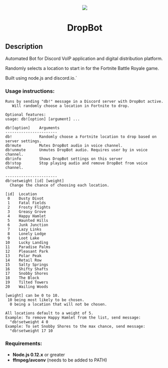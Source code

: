 
<p align="center"><img src="https://cdn.discordapp.com/avatars/487298106849886224/11a7eff4af1922c251ccb371599c14a2.png"></p>
<h1 align="center">DropBot</h1>

## Description
Automated Bot for Discord VoIP application and digital distribution platform. 

Randomly selects a location to start in for the Fortnite Battle Royale game.

Built using node.js and discord.io.`

### Usage instructions:
```
Runs by sending "db!" message in a Discord server with DropBot active.
   Will randomly choose a location in Fortnite to drop.

Optional features:
usage: db![option] [argument] ...

db![option]    Arguments
-----------------------
db!            Randomly choose a Fortnite location to drop based on server settings.
db!mute        Mutes DropBot audio in voice channel.
db!unmute      Unmutes DropBot audio. Requires user by in voice channel.
db!info        Shows DropBot settings on this server
db!stop        Stop playing audio and remove DropBot from voice channel.

-----------------------
db!setweight [id] [weight]
  Change the chance of choosing each location.

[id]  Location
 0    Dusty Divot
 1    Fatal Fields
 2    Frosty Flights
 3    Greasy Grove
 4    Happy Hamlet
 5    Haunted Hills
 6    Junk Junction
 7    Lazy Links
 8    Lonely Lodge
 9    Loot Lake
10    Lucky Landing
11    Paradise Palms
12    Pleasant Park
13    Polar Peak
14    Retail Row
15    Salty Springs
16    Shifty Shafts
17    Snobby Shores
18    The Block
19    Tilted Towers
20    Wailing Woods

[weight] can be 0 to 10.
 10 being most likely to be chosen.
  0 being a location that will not be chosen.

All locations default to a weight of 5.
Example: To remove Happy Hamlet from the list, send message:
  "db!setweight 4 0
Example: To set Snobby Shores to the max chance, send message:
  "db!setweight 17 10
  ```

### Requirements:
* **Node.js 0.12.x** or greater
* **ffmpeg/avconv** (needs to be added to PATH)
